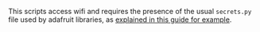 This scripts access wifi and requires the presence of the usual `secrets.py` file used by adafruit libraries, as [explained in this guide for example](https://learn.adafruit.com/pyportal-titano-weather-station/code-walkthrough-secrets-py).
